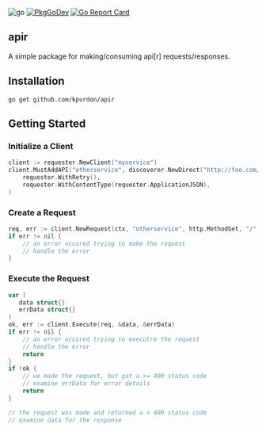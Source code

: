 ![go](https://github.com/kpurdon/apir/workflows/go/badge.svg)
[![PkgGoDev](https://pkg.go.dev/badge/github.com/kpurdon/apir)](https://pkg.go.dev/github.com/kpurdon/apir)
[![Go Report Card](https://goreportcard.com/badge/github.com/kpurdon/apir)](https://goreportcard.com/report/github.com/kpurdon/apir)

apir
-----

A simple package for making/consuming api[r] requests/responses.

## Installation

`go get github.com/kpurdon/apir`

## Getting Started


### Initialize a Client

```go
client := requester.NewClient("myservice")
client.MustAddAPI("otherservice", discoverer.NewDirect("http://foo.com/api"),
	requester.WithRetry(),
	requester.WithContentType(requester.ApplicationJSON),
)
```

### Create a Request

```go
req, err := client.NewRequest(ctx, "otherservice", http.MethodGet, "/", nil)
if err != nil {
    // an error occured trying to make the request
    // handle the error
}
```

### Execute the Request

```go
var (
   data struct{}
   errData struct{}
)
ok, err := client.Execute(req, &data, &errData)
if err != nil {
    // an error occured trying to executre the request
    // handle the error
    return
}
if !ok {
    // we made the request, but got a >= 400 status code
    // examine errData for error details
    return
}

// the request was made and returned a < 400 status code
// examine data for the response
```
